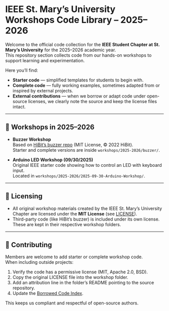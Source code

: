 # IEEE St. Mary’s University Workshops Code Library – 2025–2026

Welcome to the official code collection for the **IEEE Student Chapter at St. Mary’s University** for the 2025–2026 academic year.  
This repository section collects code from our hands-on workshops to support learning and experimentation.  

Here you’ll find:
- **Starter code** — simplified templates for students to begin with.  
- **Complete code** — fully working examples, sometimes adapted from or inspired by external projects.  
- **External contributions** — when we borrow or adapt code under open-source licenses, we clearly note the source and keep the license files intact.  

---

## 📂 Workshops in 2025–2026

- **Buzzer Workshop**  
  Based on [HiBit’s buzzer repo](https://github.com/hibit-dev/buzzer) (MIT License, © 2022 HiBit).  
  Starter and complete versions are inside `workshops/2025-2026/buzzer/`.  

- **Arduino LED Workshop (09/30/2025)**  
  Original IEEE starter code showing how to control an LED with keyboard input.  
  Located in `workshops/2025-2026/2025-09-30-Arduino-Workshop/`.  

---

## 📜 Licensing

- All original workshop materials created by the IEEE St. Mary’s University Chapter are licensed under the **MIT License** (see [LICENSE](./LICENSE)).  
- Third-party code (like HiBit’s buzzer) is included under its own license. These are kept in their respective workshop folders.  

---

## 🤝 Contributing

Members are welcome to add starter or complete workshop code.  
When including outside projects:
1. Verify the code has a permissive license (MIT, Apache 2.0, BSD).  
2. Copy the original LICENSE file into the workshop folder.  
3. Add an attribution line in the folder’s README pointing to the source repository.  
4. Update the [Borrowed Code Index](../../docs/Borrowed-Code-Index.md).  

This keeps us compliant and respectful of open-source authors.  
